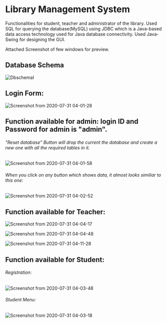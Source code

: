 # Library Management System
Functionalities for student, teacher and administrator of
the library. Used SQL for querying the database(MySQL) using JDBC which is a
Java-based data access technology used for Java database connectivity.
Used Java-Swing for designing the GUI.

Attached Screenshot of few windows for preview.

## Database Schema


![DbschemaI](https://user-images.githubusercontent.com/33092543/90505215-dc306500-e16f-11ea-92a1-6896b8709e86.png)

## Login Form:

![Screenshot from 2020-07-31 04-01-28](https://user-images.githubusercontent.com/33092543/88981642-0c5cb480-d2e4-11ea-8acc-e3cd2d2343af.png)


## Function available for admin: login ID and Password for admin is "admin".

###### "Reset database" Button will drop the current the database and create a new one with all the required tables in it.

![Screenshot from 2020-07-31 04-01-58](https://user-images.githubusercontent.com/33092543/88981790-6493b680-d2e4-11ea-8c89-c6a4cdd8c962.png)


###### When you click on any button which shows data, it almost looks similiar to this one:

![Screenshot from 2020-07-31 04-02-52](https://user-images.githubusercontent.com/33092543/88981998-d53ad300-d2e4-11ea-9c47-40966691d938.png)


## Function available for Teacher:

![Screenshot from 2020-07-31 04-04-17](https://user-images.githubusercontent.com/33092543/88982083-04514480-d2e5-11ea-8017-0705f2f7e355.png)

![Screenshot from 2020-07-31 04-04-48](https://user-images.githubusercontent.com/33092543/88982217-52fede80-d2e5-11ea-816f-767d0062bbdb.png)


![Screenshot from 2020-07-31 04-11-28](https://user-images.githubusercontent.com/33092543/88982263-70cc4380-d2e5-11ea-84f3-5a3cd39020d4.png)

## Function available for Student:

###### Registration:

![Screenshot from 2020-07-31 04-03-48](https://user-images.githubusercontent.com/33092543/88982314-8f323f00-d2e5-11ea-86cf-854bcce3d492.png)

###### Student Menu:

![Screenshot from 2020-07-31 04-03-18](https://user-images.githubusercontent.com/33092543/88982349-a5d89600-d2e5-11ea-834e-616cb8a8d3d6.png)










